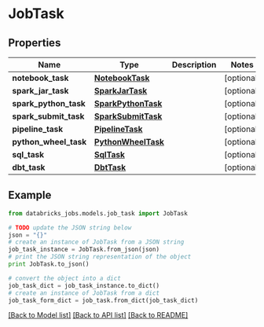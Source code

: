 # JobTask


## Properties
Name | Type | Description | Notes
------------ | ------------- | ------------- | -------------
**notebook_task** | [**NotebookTask**](NotebookTask.md) |  | [optional] 
**spark_jar_task** | [**SparkJarTask**](SparkJarTask.md) |  | [optional] 
**spark_python_task** | [**SparkPythonTask**](SparkPythonTask.md) |  | [optional] 
**spark_submit_task** | [**SparkSubmitTask**](SparkSubmitTask.md) |  | [optional] 
**pipeline_task** | [**PipelineTask**](PipelineTask.md) |  | [optional] 
**python_wheel_task** | [**PythonWheelTask**](PythonWheelTask.md) |  | [optional] 
**sql_task** | [**SqlTask**](SqlTask.md) |  | [optional] 
**dbt_task** | [**DbtTask**](DbtTask.md) |  | [optional] 

## Example

```python
from databricks_jobs.models.job_task import JobTask

# TODO update the JSON string below
json = "{}"
# create an instance of JobTask from a JSON string
job_task_instance = JobTask.from_json(json)
# print the JSON string representation of the object
print JobTask.to_json()

# convert the object into a dict
job_task_dict = job_task_instance.to_dict()
# create an instance of JobTask from a dict
job_task_form_dict = job_task.from_dict(job_task_dict)
```
[[Back to Model list]](../README.md#documentation-for-models) [[Back to API list]](../README.md#documentation-for-api-endpoints) [[Back to README]](../README.md)


